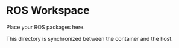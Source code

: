 # ROS Workspace

Place your ROS packages here.

This directory is synchronized between the container and the host.

